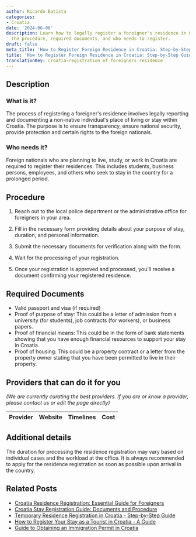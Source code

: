 ```yaml
---
author: Ricardo Batista
categories:
- Croatia
date: '2024-06-08'
description: Learn how to legally register a foreigner's residence in Croatia. Understand
  the procedure, required documents, and who needs to register.
draft: false
meta_title: 'How to Register Foreign Residence in Croatia: Step-by-Step Guide'
title: 'How to Register Foreign Residence in Croatia: Step-by-Step Guide'
translationKey: croatia-registration_of_foreigners_residence
---
```


## Description
### What is it?
The process of registering a foreigner's residence involves legally reporting and documenting a non-native individual's place of living or stay within Croatia. The purpose is to ensure transparency, ensure national security, provide protection and certain rights to the foreign nationals. 

### Who needs it?
Foreign nationals who are planning to live, study, or work in Croatia are required to register their residences. This includes students, business persons, employees, and others who seek to stay in the country for a prolonged period.

## Procedure

1. Reach out to the local police department or the administrative office for foreigners in your area.

2. Fill in the necessary form providing details about your purpose of stay, duration, and personal information.

3. Submit the necessary documents for verification along with the form.

4. Wait for the processing of your registration.

5. Once your registration is approved and processed, you'll receive a document confirming your registered residence.

## Required Documents

- Valid passport and visa (if required)
- Proof of purpose of stay: This could be a letter of admission from a university (for students), job contracts (for workers), or business papers.
- Proof of financial means: This could be in the form of bank statements showing that you have enough financial resources to support your stay in Croatia.
- Proof of housing: This could be a property contract or a letter from the property owner stating that you have been permitted to live in their property.

## Providers that can do it for you

_(We are currently curating the best providers. If you are or know a provider, please contact us or edit the page directly)_

| Provider        |     Website     |     Timelines    |       Cost      |
| :-------------: | :-------------: |  :-------------: | :-------------: |

## Additional details
The duration for processing the residence registration may vary based on individual cases and the workload at the office. It is always recommended to apply for the residence registration as soon as possible upon arrival in the country.


## Related Posts

- [Croatia Residence Registration: Essential Guide for Foreigners](https://tramitit.com/guides/croatia/residence_registration/)
- [Croatia Stay Registration Guide: Documents and Procedure](https://tramitit.com/guides/croatia/stay_registration_upon_entering_the_country/)
- [Temporary Residence Registration in Croatia - Step-by-Step Guide](https://tramitit.com/guides/croatia/temporary_residence_registration/)
- [How to Register Your Stay as a Tourist in Croatia - A Guide](https://tramitit.com/guides/croatia/registration_of_tourists_stay/)
- [Guide to Obtaining an Immigration Permit in Croatia](https://tramitit.com/guides/croatia/obtaining_an_immigration_permit/)